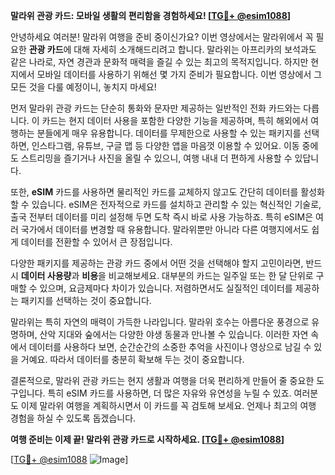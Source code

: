 **말라위 관광 카드: 모바일 생활의 편리함을 경험하세요! [[TG💪+ @esim1088](https://t.me/s/esim1088)]**

안녕하세요 여러분! 말라위 여행을 준비 중이신가요? 이번 영상에서는 말라위에서 꼭 필요한 **관광 카드**에 대해 자세히 소개해드리려고 합니다. 말라위는 아프리카의 보석과도 같은 나라로, 자연 경관과 문화적 매력을 즐길 수 있는 최고의 목적지입니다. 하지만 현지에서 모바일 데이터를 사용하기 위해선 몇 가지 준비가 필요합니다. 이번 영상에서 그 모든 것을 다룰 예정이니, 놓치지 마세요!

먼저 말라위 관광 카드는 단순히 통화와 문자만 제공하는 일반적인 전화 카드와는 다릅니다. 이 카드는 현지 데이터 사용을 포함한 다양한 기능을 제공하며, 특히 해외에서 여행하는 분들에게 매우 유용합니다. 데이터를 무제한으로 사용할 수 있는 패키지를 선택하면, 인스타그램, 유튜브, 구글 맵 등 다양한 앱을 마음껏 이용할 수 있어요. 이동 중에도 스트리밍을 즐기거나 사진을 올릴 수 있으니, 여행 내내 더 편하게 사용할 수 있답니다.

또한, **eSIM** 카드를 사용하면 물리적인 카드를 교체하지 않고도 간단히 데이터를 활성화할 수 있습니다. eSIM은 전자적으로 카드를 설치하고 관리할 수 있는 혁신적인 기술로, 출국 전부터 데이터를 미리 설정해 두면 도착 즉시 바로 사용 가능하죠. 특히 eSIM은 여러 국가에서 데이터를 변경할 때 유용합니다. 말라위뿐만 아니라 다른 여행지에서도 쉽게 데이터를 전환할 수 있어서 큰 장점입니다.

다양한 패키지를 제공하는 관광 카드 중에서 어떤 것을 선택해야 할지 고민이라면, 반드시 **데이터 사용량**과 **비용**을 비교해보세요. 대부분의 카드는 일주일 또는 한 달 단위로 구매할 수 있으며, 요금제마다 차이가 있습니다. 저렴하면서도 실질적인 데이터를 제공하는 패키지를 선택하는 것이 중요합니다.

말라위는 특히 자연의 매력이 가득한 나라입니다. 말라위 호수는 아름다운 풍경으로 유명하며, 산악 지대와 숲에서는 다양한 야생 동물과 만나볼 수 있습니다. 이러한 자연 속에서 데이터를 사용하다 보면, 순간순간의 소중한 추억을 사진이나 영상으로 남길 수 있을 거예요. 따라서 데이터를 충분히 확보해 두는 것이 중요합니다.

결론적으로, 말라위 관광 카드는 현지 생활과 여행을 더욱 편리하게 만들어 줄 중요한 도구입니다. 특히 eSIM 카드를 사용하면, 더 많은 자유와 유연성을 누릴 수 있죠. 여러분도 이제 말라위 여행을 계획하시면서 이 카드를 꼭 검토해 보세요. 언제나 최고의 여행 경험을 하실 수 있도록 돕겠습니다.

**여행 준비는 이제 끝! 말라위 관광 카드로 시작하세요. [[TG💪+ @esim1088](https://t.me/s/esim1088)]**

[[TG💪+ @esim1088](https://t.me/s/esim1088) ![Image](https://i.postimg.cc/Y0z9fWf4/image.png)]